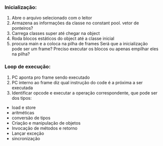 ### Inicialização:

1. Abre o arquivo selecionado com o leitor
2. Armazena as informações da classe no constant pool. vetor de ponteiros?
3. Carrega classes super até chegar na object
4. Roda blocos estáticos do object até a classe inicial
5. procura main e a coloca na pilha de frames
   Será que a inicialização pode ser um frame? Preciso executar os blocos ou apenas empilhar eles na pilha?

### Loop de execução:

1. PC aponta pro frame sendo executado
2. PC interno ao frame diz qual instrução do code é a próxima a ser executada
3. Identificar opcode e executar a operação correspondente, que pode ser dos tipos:

- load e store
- aritméticas
- conversão de tipos
- Criação e manipulação de objetos
- Invocação de métodos e retorno
- Lançar exceção
- sincronização
